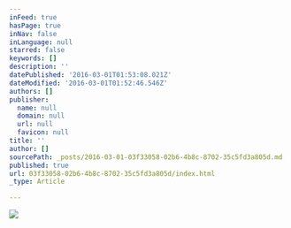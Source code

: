```yaml
---
inFeed: true
hasPage: true
inNav: false
inLanguage: null
starred: false
keywords: []
description: ''
datePublished: '2016-03-01T01:53:08.021Z'
dateModified: '2016-03-01T01:52:46.546Z'
authors: []
publisher:
  name: null
  domain: null
  url: null
  favicon: null
title: ''
author: []
sourcePath: _posts/2016-03-01-03f33058-02b6-4b8c-8702-35c5fd3a805d.md
published: true
url: 03f33058-02b6-4b8c-8702-35c5fd3a805d/index.html
_type: Article

---
```

![](https://the-grid-user-content.s3-us-west-2.amazonaws.com/60d74752-6018-4589-9255-93e8214d8c6d.jpg)